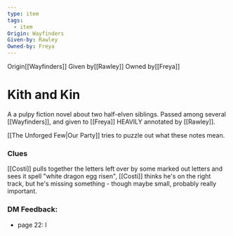 ```yaml
---
type: item
tags:
  - item
Origin: Wayfinders
Given-by: Rawley
Owned-by: Freya
---
```

<span class="dataview inline-field"><span class="inline-field-key">Origin</span><span class="inline-field-value">[[Wayfinders]]</span></span>
<span class="dataview inline-field"><span class="inline-field-key">Given by</span><span class="inline-field-value">[[Rawley]]</span></span>
<span class="dataview inline-field"><span class="inline-field-key">Owned by</span><span class="inline-field-value">[[Freya]]</span></span>

# Kith and Kin 
A a pulpy fiction novel about two half-elven siblings. Passed among several [[Wayfinders]], and given to [[Freya]] HEAVILY annotated by [[Rawley]]. 

[[The Unforged Few|Our Party]] tries to puzzle out what these notes mean. 

### Clues
[[Costi]] pulls together the letters left over by some marked out letters and sees it spell "white dragon egg risen", [[Costi]] thinks he's on the right track, but he's missing something - though maybe small, probably really important. 

### DM Feedback:
* page 22: I